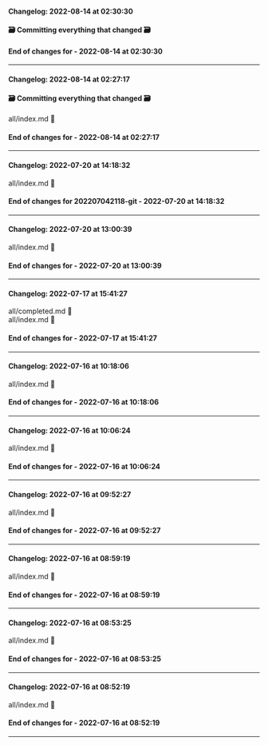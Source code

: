#### Changelog: 2022-08-14 at 02:30:30  
#### 🗃️ Committing everything that changed 🗃️  
  
  
#### End of changes for  - 2022-08-14 at 02:30:30  
  
----  
  
#### Changelog: 2022-08-14 at 02:27:17  
#### 🗃️ Committing everything that changed 🗃️  
  
all/index.md      🚀  
  
#### End of changes for  - 2022-08-14 at 02:27:17  
  
----  
  
#### Changelog: 2022-07-20 at 14:18:32  
  
all/index.md      🚀  
  
#### End of changes for 202207042118-git - 2022-07-20 at 14:18:32  
  
----  
  
#### Changelog: 2022-07-20 at 13:00:39  
  
all/index.md      🚀  
  
#### End of changes for  - 2022-07-20 at 13:00:39  
  
----  
  
#### Changelog: 2022-07-17 at 15:41:27  
  
all/completed.md      🚀  
all/index.md      🚀  
  
#### End of changes for  - 2022-07-17 at 15:41:27  
  
----  
  
#### Changelog: 2022-07-16 at 10:18:06  
  
all/index.md      🚀  
  
#### End of changes for  - 2022-07-16 at 10:18:06  
  
----  
  
#### Changelog: 2022-07-16 at 10:06:24  
  
all/index.md      🚀  
  
#### End of changes for  - 2022-07-16 at 10:06:24  
  
----  
  
#### Changelog: 2022-07-16 at 09:52:27  
  
all/index.md      🚀  
  
#### End of changes for  - 2022-07-16 at 09:52:27  
  
----  
  
#### Changelog: 2022-07-16 at 08:59:19  
  
all/index.md 🚀   
  
#### End of changes for  - 2022-07-16 at 08:59:19  
----  
  
  
#### Changelog: 2022-07-16 at 08:53:25  
  
all/index.md 🚀   
  
#### End of changes for  - 2022-07-16 at 08:53:25  
----  
  
  
#### Changelog: 2022-07-16 at 08:52:19  
  
all/index.md 🚀   
  
#### End of changes for  - 2022-07-16 at 08:52:19  
----  
  
  
